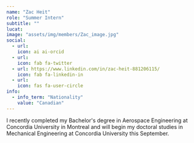 ```yaml
---
name: "Zac Heit"
role: "Summer Intern"
subtitle: ""
lucat: 
image: "assets/img/members/Zac_image.jpg"
social:
  - url: 
    icon: ai ai-orcid
  - url: 
    icon: fab fa-twitter
  - url: https://www.linkedin.com/in/zac-heit-881206115/
    icon: fab fa-linkedin-in
  - url: 
    icon: fas fa-user-circle
info:
  - info_term: "Nationality"
    value: "Canadian"
---
```

I recently completed my Bachelor's degree in Aerospace Engineering at Concordia University in Montreal and will begin my doctoral studies in Mechanical Engineering at Concordia University this September.
